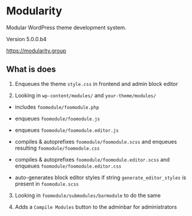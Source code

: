 
# Modularity

Modular WordPress theme development system.

Version 5.0.0.b4

https://modularity.group


## What is does

1. Enqueues the theme `style.css` in frontend and admin block editor

2. Looking in `wp-content/modules/` and `your-theme/modules/`

  - includes `foomodule/foomodule.php`

  - enqueues `foomodule/foomodule.js`

  - enqueues `foomodule/foomodule.editor.js`

  - compiles & autoprefixes `foomodule/foomodule.scss` and enqueues resulting `foomodule/foomodule.css`

  - compiles & autoprefixes `foomodule/foomodule.editor.scss` and enqueues `foomodule/foomodule.editor.css`

  - auto-generates block editor styles if string `generate_editor_styles` is present in `foomodule.scss`

3. Looking in `foomodule/submodules/barmodule` to do the same

4. Adds a `Compile Modules` button to the adminbar for administrators